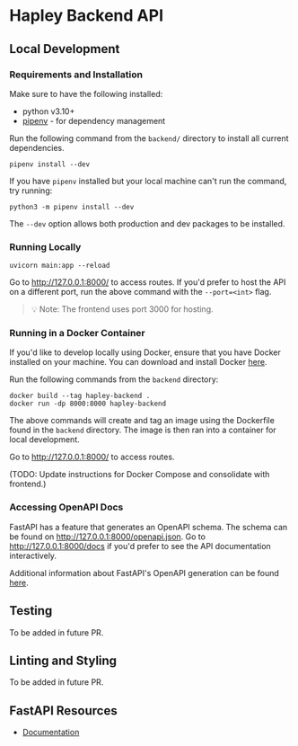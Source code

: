 # Hapley Backend API

## Local Development

### Requirements and Installation

Make sure to have the following installed:

- python v3.10+
- [pipenv](https://pipenv.pypa.io/en/stable/#install-pipenv-today) - for dependency management

Run the following command from the `backend/` directory to install all current dependencies.

```
pipenv install --dev
```

If you have `pipenv` installed but your local machine can't run the command, try running:

```
python3 -m pipenv install --dev
```

The `--dev` option allows both production and dev packages to be installed.

### Running Locally

```
uvicorn main:app --reload
```

Go to http://127.0.0.1:8000/ to access routes. If you'd prefer to host the API on a different port, run the above command with the `--port=<int>` flag.

> :bulb: Note: The frontend uses port 3000 for hosting.

### Running in a Docker Container

If you'd like to develop locally using Docker, ensure that you have Docker installed on your machine. You can download and install Docker [here](https://docs.docker.com/get-docker/).

Run the following commands from the `backend` directory:

```
docker build --tag hapley-backend .
docker run -dp 8000:8000 hapley-backend
```

The above commands will create and tag an image using the Dockerfile found in the `backend` directory. The image is then ran into a container for local development.

Go to http://127.0.0.1:8000/ to access routes.

(TODO: Update instructions for Docker Compose and consolidate with frontend.)

### Accessing OpenAPI Docs

FastAPI has a feature that generates an OpenAPI schema. The schema can be found on http://127.0.0.1:8000/openapi.json. Go to http://127.0.0.1:8000/docs if you'd prefer to see the API documentation interactively.

Additional information about FastAPI's OpenAPI generation can be found [here](https://fastapi.tiangolo.com/tutorial/first-steps/#openapi).

## Testing

To be added in future PR.

## Linting and Styling

To be added in future PR.

## FastAPI Resources

- [Documentation](https://fastapi.tiangolo.com/)

